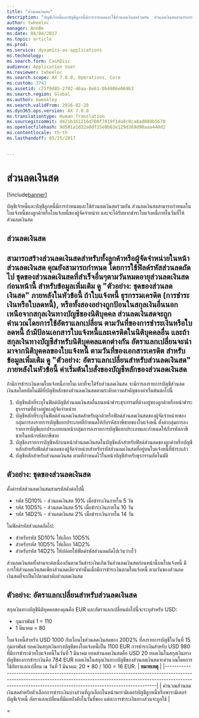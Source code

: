 ```yaml
---
title: "ส่วนลดเงินสด"
description: "บัญชีเจ้าหนี้และบัญชีลูกหนี้มีการกำหนดและใช้ส่วนลดเงินสดร่วมกัน  ส่วนลดเงินสดสามารถกำหนดในใบแจ้งหนี้ของลูกค้าหรือใบแจ้งหนี้ของผู้จัดจำหน่าย และจะได้รับหากชำระใบแจ้งหนี้ภายในวันที่ให้ส่วนลดเงินสด"
author: twheeloc
manager: AnnBe
ms.date: 04/04/2017
ms.topic: article
ms.prod: 
ms.service: dynamics-ax-applications
ms.technology: 
ms.search.form: CashDisc
audience: Application User
ms.reviewer: twheeloc
ms.search.scope: AX 7.0.0, Operations, Core
ms.custom: 3741
ms.assetid: c25f9d85-2702-46aa-8e61-0b4886e069b3
ms.search.region: Global
ms.author: kweekley
ms.search.validFrom: 2016-02-28
ms.dyn365.ops.version: AX 7.0.0
ms.translationtype: Human Translation
ms.sourcegitcommit: d421b161216d700f7819f1da8c0ca8ad089b5670
ms.openlocfilehash: 9d581a1d32a0df15e0b63e129d369d90aaa440d2
ms.contentlocale: th-th
ms.lasthandoff: 05/25/2017


---
```


# <a name="cash-discounts"></a>ส่วนลดเงินสด

[!include[banner](../includes/banner.md)]


บัญชีเจ้าหนี้และบัญชีลูกหนี้มีการกำหนดและใช้ส่วนลดเงินสดร่วมกัน  ส่วนลดเงินสดสามารถกำหนดในใบแจ้งหนี้ของลูกค้าหรือใบแจ้งหนี้ของผู้จัดจำหน่าย และจะได้รับหากชำระใบแจ้งหนี้ภายในวันที่ให้ส่วนลดเงินสด 

<a name="cash-discounts"></a>ส่วนลดเงินสด
--------------

สามารถสร้างส่วนลดเงินสดสำหรับทั้งลูกค้าหรือผู้จัดจำหน่ายในหน้าส่วนลดเงินสด คุณยังสามารถกำหนด โดยการใช้ฟิลด์รหัสส่วนลดถัดไป ชุดของส่วนลดเงินสดที่สำเร็จอื่นๆตามวันหมดอายุส่วนลดเงินสดก่อนหน้านี้ สำหรับข้อมูลเพิ่มเติม ดู "ตัวอย่าง: ชุดของส่วนลดเงินสด" ภายหลังในหัวข้อนี้ ถ้าใบแจ้งหนี้ ธุรกรรมเครดิต (การชำระเงินหรือใบลดหนี้), หรือทั้งสองอย่างถูกป้อนในสกุลเงินอื่นนอกเหนือจากสกุลเงินทางบัญชีของนิติบุคคล ส่วนลดเงินสดจะถูกคำนวณโดยการใช้อัตราแลกเปลี่ยน ตามวันที่ของการชำระเงินหรือใบลดหนี้ ถ้ามีป้อนเอกสารใบแจ้งหนี้และเครดิตในนิติบุคคลอื่น และถ้าสกุลเงินทางบัญชีสำหรับนิติบุคคลแตกต่างกัน อัตราแลกเปลี่ยนจะนำมาจากนิติบุคคลของใบแจ้งหนี้ ตามวันที่ของเอกสารเครดิต สำหรับข้อมูลเพิ่มเติม ดู "ตัวอย่าง: อัตราแลกเปลี่ยนสำหรับส่วนลดเงินสด" ภายหลังในหัวข้อนี้
ค่าเริ่มต้นใบสั่งของบัญชีหลักของส่วนลดเงินสด
----------------------------------------------

ถ้ามีการชำระเงินตามใบแจ้งหนี้ภายในเวลาที่จะได้รับส่วนลดเงินสด จะมีการลงรายการบัญชีส่วนลดเงินสดโดยอัตโนมัติที่บัญชีหลักของส่วนลดเงินสดตามระดับความสำคัญของค่าเริ่มต้นต่อไปนี้
1.  บัญชีหลักที่ระบุในฟิลด์บัญชีส่วนลดเงินสดอื่นบนหน้าชำระธุรกรรมที่ค้างอยู่ของลูกค้าหรือหน้าชำระธุรกรรมที่ค้างอยู่ของผู้จัดจำหน่าย
2.  บัญชีหลักที่ระบุในฟิลด์ส่วนลดเงินสดสำหรับลูกค้าหรือฟิลด์ส่วนลดเงินสดของผู้จัดจำหน่ายของกลุ่มการลงรายการบัญชีแยกประเภทที่กำหนดให้กับรหัสภาษีขายของใบแจ้งหนี้ ตั้งค่ากลุ่มการลงรายการบัญชีแยกประเภทบนหน้ากลุ่มการลงรายการบัญชีแยกประเภทและกำหนดให้กับรหัสภาษีขายในหน้ารหัสภาษีขาย
3.  บัญชีลงรายการบัญชีหลักบนหน้าส่วนลดเงินสดในบัญชีหลักสำหรับฟิลด์ส่วนลดของลูกค้าหรือบัญชีหลักสำหรับฟิลด์ส่วนลดของผู้จัดจำหน่ายสำหรับรหัสส่วนลดเงินสดที่อยู่บนใบแจ้งหนี้ที่ชำระแล้ว
4.  บัญชีหลักสำหรับส่วนลดเงินสด ตามที่กำหนดไว้ในหน้าบัญชีสำหรับธุรกรรมอัตโนมัติ

## <a name="example-series-of-cash-discounts"></a> ตัวอย่าง: ชุดของส่วนลดเงินสด
ตั้งค่ารหัสส่วนลดเงินสดสามรหัสดังต่อไปนี้
-   รหัส 5D10% - ส่วนลดเงินสด 10% เมื่อชำระเงินภายใน 5 วัน
-   รหัส 10D5% - ส่วนลดเงินสด 5% เมื่อชำระเงินภายใน 10 วัน
-   รหัส 14D2% - ส่วนลดเงินสด 2% เมื่อชำระเงินภายใน 14 วัน

ในฟิลด์รหัสส่วนลดถัดไป:
-   สำหรับรหัส 5D10% ให้เลือก 10D5%
-   สำหรับรหัส 10D5% ให้เลือก 14D2%
-   สำหรับรหัส 14D2% ให้ปล่อยให้ฟิลด์รหัสส่วนลดถัดไปเว้นว่างไว้

ส่วนลดเงินสดทั้งสามจะต่อเนื่องกันตามวันชำระเงินเกินวันส่วนลดเงินสดก่อนหน้านี้บนใบแจ้งหนี้ มีการให้ส่วนลดเงินสดเพียงส่วนลดเดียวเท่านั้นเมื่อมีการชำระเงินตามใบแจ้งหนี้ ตามวันของส่วนลดเงินสดที่จะเป็นไปตามลำดับส่วนลดเงินสด

## <a name="example-exchange-rates-for-cash-discounts"></a> ตัวอย่าง: อัตราแลกเปลี่ยนสำหรับส่วนลดเงินสด
สกุลเงินทางบัญชีนิติบุคคลของคุณคือ EUR และอัตราแลกเปลี่ยนต่อไปนี้จะระบุสำหรับ USD:
-   กุมภาพันธ์ 1 = 110
-   1 มีนาคม = 80

ใบแจ้งหนี้สำหรับ USD 1000 กับเงื่อนไขส่วนลดเงินสดของ 20D2% ที่ลงรายการบัญชีในวันที่ 15 กุมภาพันธ์ ยอดเงินสกุลเงินทางบัญชีของใบแจ้งหนี้เป็น 1100 EUR การชำระเงินสำหรับ USD 980 ที่มีการชำระด้วยใบแจ้งหนี้ในวันที่ 1 มีนาคม ยอดส่วนลดเงินสดคือ USD 20 ยอดเงินในสกุลเงินทางบัญชีของการชำระเงินคือ 784 EUR ยอดเงินในสกุลเงินทางบัญชีของส่วนลดเงินสดจะคำนวณโดยการใช้อัตราแลกเปลี่ยน ณ วันที่ 1 มีนาคม: 20 \* 80 / 100 = 16 EUR.
| **หมายเหตุ**                                                                                                                                                                                                                             |
|--------------------------------------------------------------------------------------------------------------------------------------------------------------------------------------------------------------------------------------|
| คำนวณส่วนลดเงินสดสำหรับตัวเลือกการชำระเงินบางส่วนที่ถูกเลือกในหน้าพารามิเตอร์บัญชีลูกหนี้หรือพารามิเตอร์บัญชีเจ้าหนี้ อัตราแลกเปลี่ยนที่มีผลบังคับในวันที่ของ แต่ละการชำระเงินบางส่วนจะถูกใช้ |

 
=

 




